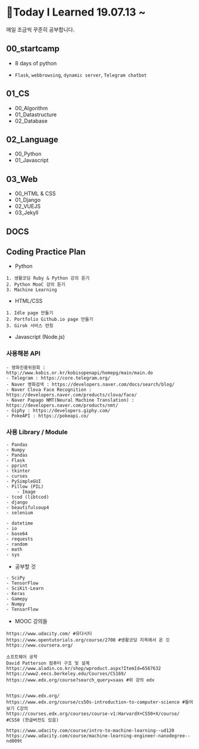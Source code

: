 # :pencil:Today I Learned 19.07.13 ~

매일 조금씩 꾸준히 공부합니다.

## 00_startcamp

- 8 days of python

- `Flask`, `webbrowsing`, `dynamic server`, `Telegram chatbot`

## 01_CS

- 00_Algorithm
- 01_Datastructure
- 02_Database

## 02_Language

- 00_Python
- 01_Javascript

## 03_Web

- 00_HTML & CSS
- 01_Django
- 02_VUEJS
- 03_Jekyll

## DOCS

## Coding Practice Plan

- Python 

```
1. 생활코딩 Ruby & Python 강의 듣기
2. Python MooC 강의 듣기 
3. Machine Learning 
```

- HTML/CSS

```
1. Idle page 만들기
2. Portfolio Github.io page 만들기
3. Girok 서비스 런칭 
```

- Javascript (Node.js)

### 사용해본 API

```
- 영화진흥위원회 : http://www.kobis.or.kr/kobisopenapi/homepg/main/main.do
- Telegram : https://core.telegram.org/
- Naver 영화검색 : https://developers.naver.com/docs/search/blog/
- Naver Clova Face Recognition : https://developers.naver.com/products/clova/face/
- Naver Papago NMT(Neural Machine Translation) : https://developers.naver.com/products/nmt/
- Giphy : https://developers.giphy.com/
- PokeAPI : https://pokeapi.co/
```

### 사용 Library / Module

```
- Pandas
- Numpy
- Pandas
- Flask
- pprint
- tkinter
- curses
- PySimpleGUI
- Pillow (PIL)
	- Image
- tcod (libtcod)
- django
- beautifulsoup4
- selenium
```

```
- datetime
- io
- base64
- requests
- random
- math
- sys
```

- 공부할 것 

```
- SciPy
- TensorFlow
- SciKit-Learn
- Keras
- Gamepy
- Numpy
- TensorFlow
```

- MOOC 강의들 

```
https://www.udacity.com/ #유다시티 
https://www.opentutorials.org/course/2708 #생활코딩 지옥에서 온 깃
https://www.coursera.org/ 

소프트웨어 공학 
David Patterson 컴퓨터 구조 및 설계 
https://www.aladin.co.kr/shop/wproduct.aspx?ItemId=6567632
https://www2.eecs.berkeley.edu/Courses/CS169/
https://www.edx.org/course?search_query=saas #위 강의 edx 


https://www.edx.org/ 
https://www.edx.org/course/cs50s-introduction-to-computer-science #들어보기 C강의 
https://courses.edx.org/courses/course-v1:HarvardX+CS50+X/course/ #CS50 (한글버전도 있음)

```

```
https://www.udacity.com/course/intro-to-machine-learning--ud120
https://www.udacity.com/course/machine-learning-engineer-nanodegree--nd009t
```

